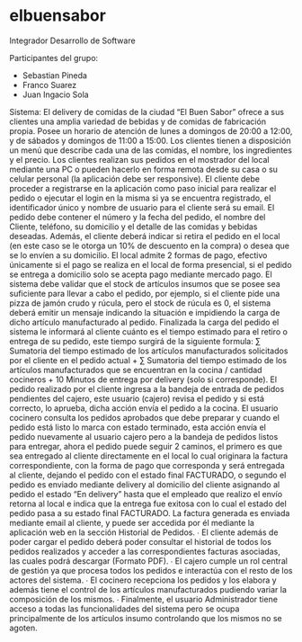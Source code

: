 # elbuensabor
Integrador Desarrollo de Software

Participantes del grupo:
- Sebastian Pineda
- Franco Suarez
- Juan Ingacio Sola


Sistema:
El delivery de comidas de la ciudad “El Buen Sabor” ofrece a sus clientes una amplia variedad de bebidas y de
comidas de fabricación propia. Posee un horario de atención de lunes a domingos de 20:00 a 12:00, y de sábados y
domingos de 11:00 a 15:00. Los clientes tienen a disposición un menú que describe cada una de las comidas, el
nombre, los ingredientes y el precio. Los clientes realizan sus pedidos en el mostrador del local mediante una PC o
pueden hacerlo en forma remota desde su casa o su celular personal (la aplicación debe ser responsive).
El cliente debe proceder a registrarse en la aplicación como paso inicial para realizar el pedido o ejecutar el login en
la misma si ya se encuentra registrado, el identificador único y nombre de usuario para el cliente será su email.
El pedido debe contener el número y la fecha del pedido, el nombre del Cliente, teléfono, su domicilio y el detalle de
las comidas y bebidas deseadas. Además, el cliente deberá indicar si retira el pedido en el local (en este caso se le
otorga un 10% de descuento en la compra) o desea que se lo envíen a su domicilio. El local admite 2 formas de pago,
efectivo únicamente si el pago se realiza en el local de forma presencial, si el pedido se entrega a domicilio solo se
acepta pago mediante mercado pago.
El sistema debe validar que el stock de artículos insumos que se posee sea suficiente para llevar a cabo el pedido, por
ejemplo, si el cliente pide una pizza de jamón crudo y rúcula, pero el stock de rúcula es 0, el sistema deberá emitir un
mensaje indicando la situación e impidiendo la carga de dicho artículo manufacturado al pedido.
Finalizada la carga del pedido el sistema le informará al cliente cuánto es el tiempo estimado para el retiro o entrega
de su pedido, este tiempo surgirá de la siguiente formula:
∑ Sumatoria del tiempo estimado de los artículos manufacturados solicitados por el cliente en el pedido actual
+
∑ Sumatoria del tiempo estimado de los artículos manufacturados que se encuentran en la cocina / cantidad
cocineros
+
10 Minutos de entrega por delivery (solo si corresponde).
El pedido realizado por el cliente ingresa a la bandeja de entrada de pedidos pendientes del cajero, este usuario
(cajero) revisa el pedido y si está correcto, lo aprueba, dicha acción envía el pedido a la cocina. El usuario cocinero
consulta los pedidos aprobados que debe preparar y cuando el pedido está listo lo marca con estado terminado, esta
acción envía el pedido nuevamente al usuario cajero pero a la bandeja de pedidos listos para entregar, ahora el
pedido puede seguir 2 caminos, el primero es que sea entregado al cliente directamente en el local lo cual originara
la factura correspondiente, con la forma de pago que corresponda y será entregada al cliente, dejando el pedido con
el estado final FACTURADO, o segundo el pedido es enviado mediante delivery al domicilio del cliente asignando al
pedido el estado “En delivery” hasta que el empleado que realizo el envío retorna al local e indica que la entrega fue
exitosa con lo cual el estado del pedido pasa a su estado final FACTURADO. La factura generada es enviada mediante
email al cliente, y puede ser accedida por él mediante la aplicación web en la sección Historial de Pedidos.
∙ El cliente además de poder cargar el pedido deberá poder consultar el historial de todos los pedidos realizados y
acceder a las correspondientes facturas asociadas, las cuales podrá descargar (Formato PDF).
∙ El cajero cumple un rol central de gestión ya que procesa todos los pedidos e interactúa con el resto de los actores
del sistema.
∙ El cocinero recepciona los pedidos y los elabora y además tiene el control de los artículos manufacturados pudiendo
variar la composición de los mismos.
∙ Finalmente, el usuario Administrador tiene acceso a todas las funcionalidades del sistema pero se ocupa
principalmente de los artículos insumo controlando que los mismos no se agoten.
